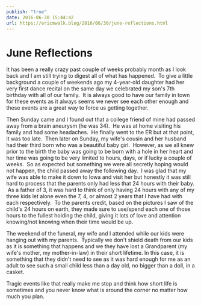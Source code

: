 ```yaml
---
publish: "true"
date: 2016-06-30 15:44:42
url: https://ericmwalk.blog/2016/06/30/june-reflections.html
---
```


# June Reflections

It has been a really crazy past couple of weeks probably month as I look back and I am still trying to digest all of what has happened.  To give a little background a couple of weekends ago my 4-year-old daughter had her very first dance recital on the same day we celebrated my son's 7th birthday with all of our family.  It is always good to have our family in town for these events as it always seems we never see each other enough and these events are a great way to force us getting together.

Then Sunday came and I found out that a college friend of mine had passed away from a brain aneurysm (he was 34).  He was at home visiting his family and had some headaches.  He finally went to the ER but at that point, it was too late.  Then later on Sunday, my wife's cousin and her husband had their third born who was a beautiful baby girl.  However, as we all knew prior to the birth the baby was going to be born with a hole in her heart and her time was going to be very limited to hours, days, or if lucky a couple of weeks.  So as expected but something we were all secretly hoping would not happen, the child passed away the following day.  I was glad that my wife was able to make it down to Iowa and visit her but honestly it was still hard to process that the parents only had less that 24 hours with their baby.  As a father of 3, it was hard to think of only having 24 hours with any of my three kids let alone even the 7, 4, or almost 2 years that I have had with each respectively.  To the parents credit, based on the pictures I saw of the child's 24 hours on earth, they made sure to use/spend each one of those hours to the fullest holding the child, giving it lots of love and attention knowing/not knowing when their time would be up.

The weekend of the funeral, my wife and I attended while our kids were hanging out with my parents.  Typically we don't shield death from our kids as it is something that happens and we they have lost a Grandparent (my wife's mother, my mother-in-law) in their short lifetime. In this case, it is something that they didn't need to see as it was hard enough for me as an adult to see such a small child less than a day old, no bigger than a doll, in a casket.

Tragic events like that really make me stop and think how short life is sometimes and you never know what is around the corner no matter how much you plan.
